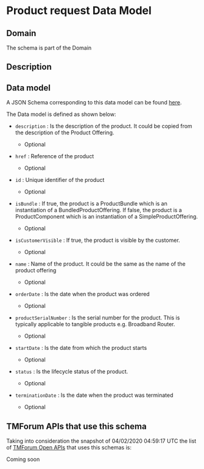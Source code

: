 # Product request Data Model

## Domain

The  schema is part of the  Domain

## Description



## Data model

A JSON Schema corresponding to this data model can be found
[here](https://github.com/tmforum-rand/schemas/blob/candidates/Product/ProductRequest.schema.json).

The Data model is defined as shown below:

- `description` : Is the description of the product. It could be copied from the description of the Product Offering.

  - Optional


- `href` : Reference of the product

  - Optional


- `id` : Unique identifier of the product

  - Optional


- `isBundle` : If true, the product is a ProductBundle which is an instantiation of a BundledProductOffering. If false, the product is a ProductComponent which is an instantiation of a SimpleProductOffering.

  - Optional


- `isCustomerVisible` : If true, the product is visible by the customer.

  - Optional


- `name` : Name of the product. It could be the same as the name of the product offering

  - Optional


- `orderDate` : Is the date when the product was ordered

  - Optional


- `productSerialNumber` : Is the serial number for the product. This is typically applicable to tangible products e.g. Broadband Router.

  - Optional


- `startDate` : Is the date from which the product starts

  - Optional


- `status` : Is the lifecycle status of the product.

  - Optional


- `terminationDate` : Is the date when the product was terminated

  - Optional






## TMForum APIs that use this schema

Taking into consideration the snapshot of 04/02/2020 04:59:17 UTC the list of [TMForum Open APIs](https://www.tmforum.org/open-apis/) that uses this schemas is:

Coming soon